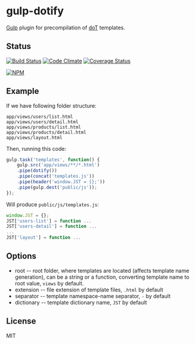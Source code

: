 # gulp-dotify

[Gulp](https://github.com/gulpjs/gulp) plugin for precompilation of [doT](https://github.com/olado/doT) templates.

## Status

[![Build Status](https://secure.travis-ci.org/titarenko/gulp-dotify.png?branch=master)](https://travis-ci.org/titarenko/gulp-dotify) 
[![Code Climate](https://codeclimate.com/github/titarenko/gulp-dotify.png)](https://codeclimate.com/github/titarenko/gulp-dotify) 
[![Coverage Status](https://coveralls.io/repos/titarenko/gulp-dotify/badge.png)](https://coveralls.io/r/titarenko/gulp-dotify)

[![NPM](https://nodei.co/npm/gulp-dotify.png?downloads=true&stars=true)](https://nodei.co/npm/gulp-dotify/)

## Example

If we have following folder structure:

```
app/views/users/list.html
app/views/users/detail.html
app/views/products/list.html
app/views/products/detail.html
app/views/layout.html
```

Then, running this code:

```js
gulp.task('templates', function() {
	gulp.src('app/views/**/*.html')
	.pipe(dotify())
	.pipe(concat('templates.js'))
	.pipe(header('window.JST = {};'))
	.pipe(gulp.dest('public/js'));
});
```

Will produce `public/js/templates.js`:

```js
window.JST = {};
JST['users-list'] = function ...
JST['users-detail'] = function ...
...
JST['layout'] = function ...
```

## Options

* root -- root folder, where templates are located (affects template name generation), can be a string or a function, converting template name to root value, `views` by default.
* extension -- file extension of template files, `.html` by default
* separator -- template namespace-name separator, `-` by default
* dictionary -- template dictionary name, `JST` by default

## License

MIT
